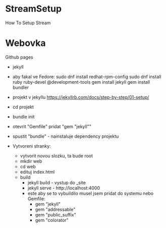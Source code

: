 # StreamSetup
How To Setup Stream


# Webovka
Github pages
- jekyll
- aby fakal ve Fedore:
   sudo dnf install redhat-rpm-config
   sudo dnf install ruby ruby-devel @development-tools
   gem install jekyll
   gem install bundler
- projekt v jekyllu
https://jekyllrb.com/docs/step-by-step/01-setup/
- cd projekt
- bundle init
- otevrit "Gemfile" pridat "gem "jekyll""
- spustit "bundle" - nainstaluje dependency projektu
   
- Vytvoreni stranky:
  - vytvorit novou slozku, ta bude root
  - mkdir web
  - cd web
  - edituj index.html
  - build
    - jekyll build - vystup do _site
    - jekyll serve - http://localhost:4000
    - este aby se to vybuildilo musel jsem pridat do systemu nebo Gemfile:
      - gem "jekyll"
      - gem "addressable"
      - gem "public_suffix"
      - gem "colorator"
    
  
